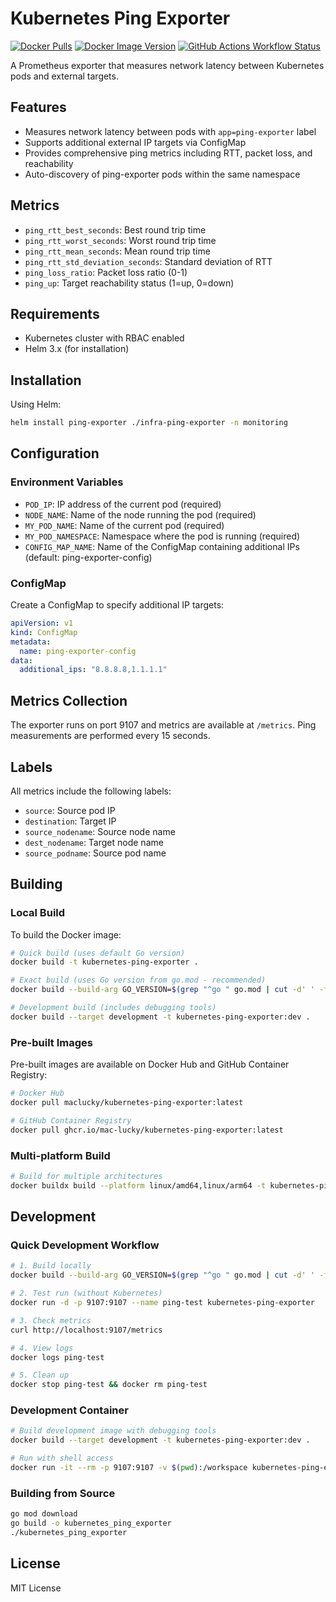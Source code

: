 # Kubernetes Ping Exporter

[![Docker Pulls](https://img.shields.io/docker/pulls/maclucky/kubernetes-ping-exporter)](https://hub.docker.com/r/maclucky/kubernetes-ping-exporter)
[![Docker Image Version](https://img.shields.io/docker/v/maclucky/kubernetes-ping-exporter/latest)](https://hub.docker.com/r/maclucky/kubernetes-ping-exporter/tags)
[![GitHub Actions Workflow Status](https://img.shields.io/github/actions/workflow/status/mac-lucky/kubernetes-ping-exporter/ci-cd.yml)](https://github.com/mac-lucky/kubernetes-ping-exporter/actions)

A Prometheus exporter that measures network latency between Kubernetes pods and external targets.

## Features

- Measures network latency between pods with `app=ping-exporter` label
- Supports additional external IP targets via ConfigMap
- Provides comprehensive ping metrics including RTT, packet loss, and reachability
- Auto-discovery of ping-exporter pods within the same namespace

## Metrics

- `ping_rtt_best_seconds`: Best round trip time
- `ping_rtt_worst_seconds`: Worst round trip time
- `ping_rtt_mean_seconds`: Mean round trip time
- `ping_rtt_std_deviation_seconds`: Standard deviation of RTT
- `ping_loss_ratio`: Packet loss ratio (0-1)
- `ping_up`: Target reachability status (1=up, 0=down)

## Requirements

- Kubernetes cluster with RBAC enabled
- Helm 3.x (for installation)

## Installation

Using Helm:
```bash
helm install ping-exporter ./infra-ping-exporter -n monitoring
```

## Configuration

### Environment Variables

- `POD_IP`: IP address of the current pod (required)
- `NODE_NAME`: Name of the node running the pod (required)
- `MY_POD_NAME`: Name of the current pod (required)
- `MY_POD_NAMESPACE`: Namespace where the pod is running (required)
- `CONFIG_MAP_NAME`: Name of the ConfigMap containing additional IPs (default: ping-exporter-config)

### ConfigMap

Create a ConfigMap to specify additional IP targets:

```yaml
apiVersion: v1
kind: ConfigMap
metadata:
  name: ping-exporter-config
data:
  additional_ips: "8.8.8.8,1.1.1.1"
```

## Metrics Collection

The exporter runs on port 9107 and metrics are available at `/metrics`. Ping measurements are performed every 15 seconds.

## Labels

All metrics include the following labels:
- `source`: Source pod IP
- `destination`: Target IP
- `source_nodename`: Source node name
- `dest_nodename`: Target node name
- `source_podname`: Source pod name

## Building

### Local Build

To build the Docker image:
```bash
# Quick build (uses default Go version)
docker build -t kubernetes-ping-exporter .

# Exact build (uses Go version from go.mod - recommended)
docker build --build-arg GO_VERSION=$(grep "^go " go.mod | cut -d' ' -f2) -t kubernetes-ping-exporter .

# Development build (includes debugging tools)
docker build --target development -t kubernetes-ping-exporter:dev .
```

### Pre-built Images

Pre-built images are available on Docker Hub and GitHub Container Registry:
```bash
# Docker Hub
docker pull maclucky/kubernetes-ping-exporter:latest

# GitHub Container Registry
docker pull ghcr.io/mac-lucky/kubernetes-ping-exporter:latest
```

### Multi-platform Build
```bash
# Build for multiple architectures
docker buildx build --platform linux/amd64,linux/arm64 -t kubernetes-ping-exporter .
```

## Development

### Quick Development Workflow
```bash
# 1. Build locally
docker build --build-arg GO_VERSION=$(grep "^go " go.mod | cut -d' ' -f2) -t kubernetes-ping-exporter .

# 2. Test run (without Kubernetes)
docker run -d -p 9107:9107 --name ping-test kubernetes-ping-exporter

# 3. Check metrics
curl http://localhost:9107/metrics

# 4. View logs
docker logs ping-test

# 5. Clean up
docker stop ping-test && docker rm ping-test
```

### Development Container
```bash
# Build development image with debugging tools
docker build --target development -t kubernetes-ping-exporter:dev .

# Run with shell access
docker run -it --rm -p 9107:9107 -v $(pwd):/workspace kubernetes-ping-exporter:dev /bin/sh
```

### Building from Source
```bash
go mod download
go build -o kubernetes_ping_exporter
./kubernetes_ping_exporter
```

## License

MIT License
